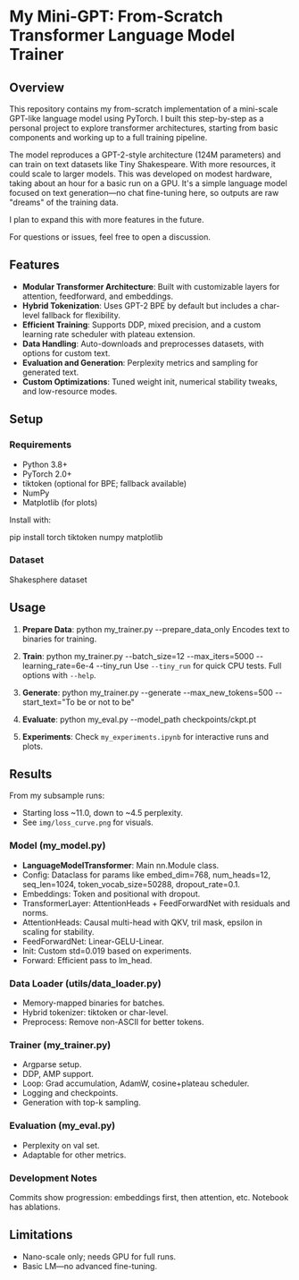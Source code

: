 # My Mini-GPT: From-Scratch Transformer Language Model Trainer

## Overview

This repository contains my from-scratch implementation of a mini-scale GPT-like language model using PyTorch. I built this step-by-step as a personal project to explore transformer architectures, starting from basic components and working up to a full training pipeline.

The model reproduces a GPT-2-style architecture (124M parameters) and can train on text datasets like Tiny Shakespeare. With more resources, it could scale to larger models. This was developed on modest hardware, taking about an hour for a basic run on a GPU. It's a simple language model focused on text generation—no chat fine-tuning here, so outputs are raw "dreams" of the training data.


I plan to expand this with more features in the future.

For questions or issues, feel free to open a discussion.

## Features

- **Modular Transformer Architecture**: Built with customizable layers for attention, feedforward, and embeddings.
- **Hybrid Tokenization**: Uses GPT-2 BPE by default but includes a char-level fallback for flexibility.
- **Efficient Training**: Supports DDP, mixed precision, and a custom learning rate scheduler with plateau extension.
- **Data Handling**: Auto-downloads and preprocesses datasets, with options for custom text.
- **Evaluation and Generation**: Perplexity metrics and sampling for generated text.
- **Custom Optimizations**: Tuned weight init, numerical stability tweaks, and low-resource modes.

## Setup

### Requirements
- Python 3.8+
- PyTorch 2.0+
- tiktoken (optional for BPE; fallback available)
- NumPy
- Matplotlib (for plots)

Install with:

pip install torch tiktoken numpy matplotlib


### Dataset
Shakesphere dataset

## Usage

1. **Prepare Data**:
python my_trainer.py --prepare_data_only
Encodes text to binaries for training.

2. **Train**:
python my_trainer.py --batch_size=12 --max_iters=5000 --learning_rate=6e-4 --tiny_run
Use `--tiny_run` for quick CPU tests. Full options with `--help`.

3. **Generate**:
python my_trainer.py --generate --max_new_tokens=500 --start_text="To be or not to be"

4. **Evaluate**:
python my_eval.py --model_path checkpoints/ckpt.pt

6. **Experiments**:
Check `my_experiments.ipynb` for interactive runs and plots.

## Results

From my subsample runs:
- Starting loss ~11.0, down to ~4.5 perplexity.
- See `img/loss_curve.png` for visuals.

### Model (my_model.py)
- **LanguageModelTransformer**: Main nn.Module class.
- Config: Dataclass for params like embed_dim=768, num_heads=12, seq_len=1024, token_vocab_size=50288, dropout_rate=0.1.
- Embeddings: Token and positional with dropout.
- TransformerLayer: AttentionHeads + FeedForwardNet with residuals and norms.
 - AttentionHeads: Causal multi-head with QKV, tril mask, epsilon in scaling for stability.
 - FeedForwardNet: Linear-GELU-Linear.
- Init: Custom std=0.019 based on experiments.
- Forward: Efficient pass to lm_head.

### Data Loader (utils/data_loader.py)
- Memory-mapped binaries for batches.
- Hybrid tokenizer: tiktoken or char-level.
- Preprocess: Remove non-ASCII for better tokens.

### Trainer (my_trainer.py)
- Argparse setup.
- DDP, AMP support.
- Loop: Grad accumulation, AdamW, cosine+plateau scheduler.
- Logging and checkpoints.
- Generation with top-k sampling.

### Evaluation (my_eval.py)
- Perplexity on val set.
- Adaptable for other metrics.

### Development Notes
Commits show progression: embeddings first, then attention, etc. Notebook has ablations.

## Limitations
- Nano-scale only; needs GPU for full runs.
- Basic LM—no advanced fine-tuning.
